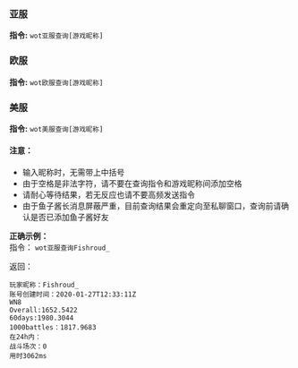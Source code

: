 ### 亚服
**指令:**
`wot亚服查询[游戏昵称]`

### 欧服
**指令:**
`wot欧服查询[游戏昵称]`

### 美服
**指令:**
`wot美服查询[游戏昵称]`

#### 注意：
* 输入昵称时，无需带上中括号
* 由于空格是非法字符，请不要在查询指令和游戏昵称间添加空格
* 请耐心等待结果，若无反应也请不要高频发送指令
* 由于鱼子酱长消息屏蔽严重，目前查询结果会重定向至私聊窗口，查询前请确认是否已添加鱼子酱好友

**正确示例：**  
指令：
`wot亚服查询Fishroud_`

返回：
```
玩家昵称：Fishroud_  
账号创建时间：2020-01-27T12:33:11Z  
WN8  
Overall:1652.5422  
60days:1980.3044  
1000battles：1817.9683  
在24h内：  
战斗场次：0   
用时3062ms
```